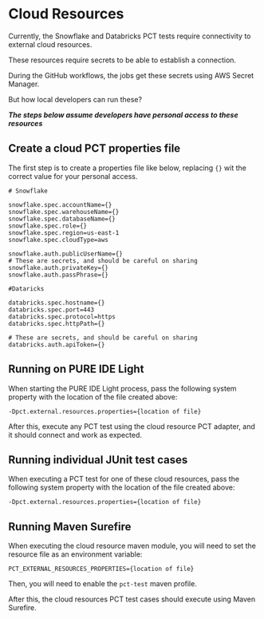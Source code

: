 # Cloud Resources

Currently, the Snowflake and Databricks PCT tests require connectivity to external cloud resources.

These resources require secrets to be able to establish a connection.

During the GitHub workflows, the jobs get these secrets using AWS Secret Manager.

But how local developers can run these? 

_**The steps below assume developers have personal access to these resources**_

## Create a cloud PCT properties file

The first step is to create a properties file like below, replacing `{}` wit the correct value for your personal access.

```properties
# Snowflake

snowflake.spec.accountName={}
snowflake.spec.warehouseName={}
snowflake.spec.databaseName={}
snowflake.spec.role={}
snowflake.spec.region=us-east-1
snowflake.spec.cloudType=aws

snowflake.auth.publicUserName={}
# These are secrets, and should be careful on sharing
snowflake.auth.privateKey={}
snowflake.auth.passPhrase={}

#Dataricks

databricks.spec.hostname={}
databricks.spec.port=443
databricks.spec.protocol=https
databricks.spec.httpPath={}

# These are secrets, and should be careful on sharing
databricks.auth.apiToken={}
```

## Running on PURE IDE Light

When starting the PURE IDE Light process, pass the following system property with the location of the file created above:

`-Dpct.external.resources.properties={location of file}`

After this, execute any PCT test using the cloud resource PCT adapter, and it should connect and work as expected. 

## Running individual JUnit test cases 

When executing a PCT test for one of these cloud resources, pass the following system property with the location of the file created above:

`-Dpct.external.resources.properties={location of file}`

## Running Maven Surefire

When executing the cloud resource maven module, you will need to set the resource file as an environment variable:

`PCT_EXTERNAL_RESOURCES_PROPERTIES={location of file}`

Then, you will need to enable the `pct-test` maven profile.

After this, the cloud resources PCT test cases should execute using Maven Surefire. 